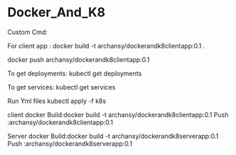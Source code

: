 # Docker_And_K8

Custom Cmd:

For client app : docker build -t archansy/dockerandk8clientapp:0.1 .

docker push archansy/dockerandk8clientapp:0.1

To get deployments:
kubectl get deployments

To get services:
kubectl get services 

Run Yml files
kubectl apply -f k8s

client docker 
Build:docker build -t archansy/dockerandk8clientapp:0.1
Push :archansy/dockerandk8clientapp:0.1

Server docker 
Build:docker build -t archansy/dockerandk8serverapp:0.1
Push :archansy/dockerandk8serverapp:0.1